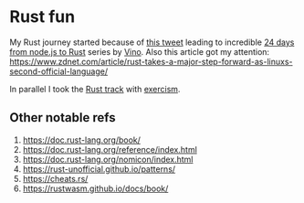 # Rust fun

My Rust journey started because of [this
tweet](https://twitter.com/JavaScriptDaily/status/1466594793019125769) leading
to incredible [24 days from node.js to Rust](https://vino.dev/blog/node-to-rust-day-1-rustup/) series by [Vino](https://vino.dev/). Also this article got my attention: https://www.zdnet.com/article/rust-takes-a-major-step-forward-as-linuxs-second-official-language/

In parallel I took the [Rust track](https://exercism.org/tracks/rust) with
[exercism](https://exercism.org/).

## Other notable refs
1. https://doc.rust-lang.org/book/
2. https://doc.rust-lang.org/reference/index.html
3. https://doc.rust-lang.org/nomicon/index.html
4. https://rust-unofficial.github.io/patterns/
5. https://cheats.rs/
6. https://rustwasm.github.io/docs/book/
